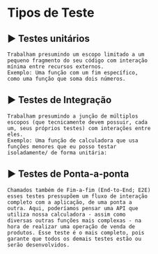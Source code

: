 # Tipos de Teste

## ▶️  Testes unitários

    Trabalham presumindo um escopo limitado a um
    pequeno fragmento do seu código com interação
    mínima entre recursos externos.
    Exemplo: Uma função com um fim específico,
    como uma função que soma dois números.

## ▶️ Testes de Integração

    Trabalham presumindo a junção de múltiplos
    escopos (que tecnicamente devem possuir, cada
    um, seus próprios testes) com interações entre
    eles.
    Exemplo: Uma função de calculadora que usa
    funções menores que eu posso testar
    isoladamente/ de forma unitária:

## ▶️ Testes de Ponta-a-ponta

    Chamados também de Fim-a-fim (End-to-End; E2E)
    esses testes pressupõem um fluxo de interação
    completo com a aplicação, de uma ponta a
    outra. Aqui, poderíamos pensar uma API que
    utiliza nossa calculadora - assim como
    diversas outras funções mais complexas - na
    hora de realizar uma operação de venda de
    produtos. Esse teste é o mais completo, pois
    garante que todos os demais testes estão ou
    serão desenvolvidos.

